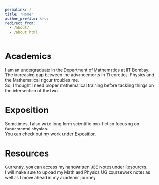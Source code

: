 ```yaml
---
permalink: /
title: "Home"
author_profile: true
redirect_from: 
  - /about/
  - /about.html
---
```



Academics
======
I am an undergraduate in the [Department of Mathematics](https://www.math.iitb.ac.in/) at IIT Bombay. \
The increasing gap between the advancements in Theoretical Physics and the Mathematical rigour troubles me. \
So, I thought I need proper mathematical training before tackling things on the intersection of the two.


Exposition
======
Sometimes, I also write long form scientific non-fiction focusing on fundamental physics. \
You can check out my work under [Exposition](https://aarushbhattofficial.github.io/exposition/).

Resources
======
Currently, you can access my handwritten JEE Notes under [Resources](https://aarushbhattofficial.github.io/resources/). \
I will make sure to upload my Math and Physics UG coursework notes as well as I move ahead in my academic journey.